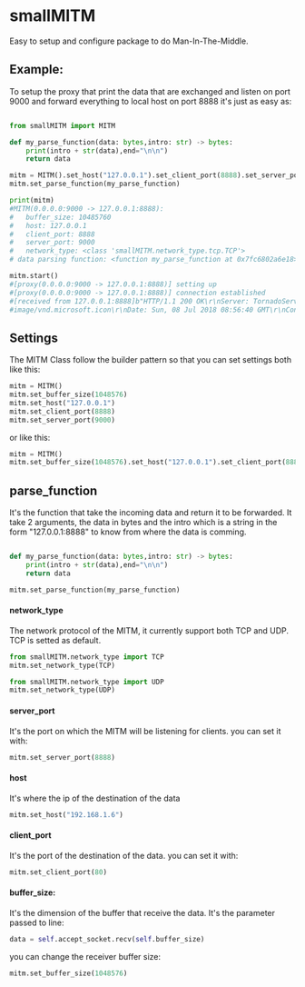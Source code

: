 # smallMITM

Easy to setup and configure package to do Man-In-The-Middle.
## Example:
To setup the proxy that print the data that are exchanged and listen on port 9000 and forward everything to local host on port 8888 it's just as easy as:

```python

from smallMITM import MITM

def my_parse_function(data: bytes,intro: str) -> bytes:
    print(intro + str(data),end="\n\n")
    return data

mitm = MITM().set_host("127.0.0.1").set_client_port(8888).set_server_port(9000)
mitm.set_parse_function(my_parse_function)

print(mitm)
#MITM(0.0.0.0:9000 -> 127.0.0.1:8888):
#	buffer_size: 10485760
#	host: 127.0.0.1
#	client_port: 8888
#	server_port: 9000
#	network_type: <class 'smallMITM.network_type.tcp.TCP'>
# data parsing function: <function my_parse_function at 0x7fc6802a6e18>

mitm.start()
#[proxy(0.0.0.0:9000 -> 127.0.0.1:8888)] setting up
#[proxy(0.0.0.0:9000 -> 127.0.0.1:8888)] connection established
#[received from 127.0.0.1:8888]b"HTTP/1.1 200 OK\r\nServer: TornadoServer/5.0.2\r\nContent-Type:
#image/vnd.microsoft.icon\r\nDate: Sun, 08 Jul 2018 08:56:40 GMT\r\nContent-Se ...

```

## Settings
The MITM Class follow the builder pattern so that you can set settings both like this:

```python
mitm = MITM()
mitm.set_buffer_size(1048576)
mitm.set_host("127.0.0.1")
mitm.set_client_port(8888)
mitm.set_server_port(9000)

```
or like this:

```python
mitm = MITM()
mitm.set_buffer_size(1048576).set_host("127.0.0.1").set_client_port(8888).set_server_port(9000)
```
## parse_function
It's the function that take the incoming data and return it to be forwarded.
It take 2 arguments, the data in bytes and the intro which is a string in the form
"127.0.0.1:8888" to know from where the data is comming.
```python

def my_parse_function(data: bytes,intro: str) -> bytes:
    print(intro + str(data),end="\n\n")
    return data

mitm.set_parse_function(my_parse_function)
```
#### network_type
The network protocol of the MITM, it currently support both TCP and UDP. TCP is setted as default.
```python
from smallMITM.network_type import TCP
mitm.set_network_type(TCP)

from smallMITM.network_type import UDP
mitm.set_network_type(UDP)

```

#### server_port
It's the port on which the MITM will be listening for clients.
you can set it with:
```python
mitm.set_server_port(8888)

```


#### host
It's where the ip of the destination of the data
```python
mitm.set_host("192.168.1.6")

```

#### client_port
It's the port of the destination of the data.
you can set it with:
```python
mitm.set_client_port(80)

```


#### buffer_size:
It's the dimension of the buffer that receive the data.
It's the parameter passed to line:
```python
data = self.accept_socket.recv(self.buffer_size)

```
you can change the receiver buffer size:

```python
mitm.set_buffer_size(1048576)

```
